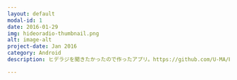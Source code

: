 ```yaml
---
layout: default
modal-id: 1
date: 2016-01-29
img: hideoradio-thumbnail.png
alt: image-alt
project-date: Jan 2016
category: Android
description: ヒデラジを聞きたかったので作ったアプリ。https://github.com/U-MA/HideoRadio

---
```

